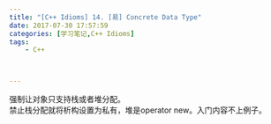 ```yaml
---
title: "[C++ Idioms] 14. [易] Concrete Data Type"
date: 2017-07-30 17:57:59
categories: [学习笔记,C++ Idioms]
tags:
    - C++



---
```

强制让对象只支持栈或者堆分配。<!--more-->  
禁止栈分配就将析构设置为私有，堆是operator new。入门内容不上例子。  